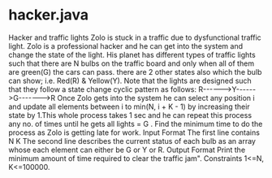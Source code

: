 # hacker.java
Hacker and traffic lights Zolo is stuck in a traffic due to dysfunctional traffic light. Zolo is a professional hacker and he can get into the system and change the state of the light. His planet has different types of traffic lights such that there are N bulbs on the traffic board and only when all of them are green(G) the cars can pass. there are 2 other states also which the bulb can show; i.e. Red(R) &amp; Yellow(Y). Note that the lights are designed such that they follow a state change cyclic pattern as follows:  R------>Y------>G------->R  Once Zolo gets into the system he can select any position i and update all elements between i to min(N, i + K - 1) by increasing their state by 1.This whole process takes 1 sec and he can repeat this process any no. of times until he gets all lights = G . Find the minimum time to do the process as Zolo is getting late for work.  Input Format The first line contains N K The second line describes the current status of each bulb as an array whose each element can either be G or Y or R.  Output Format Print the minimum amount of time required to clear the traffic jam".  Constraints 1&lt;=N, K&lt;=100000. 
